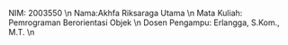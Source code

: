 NIM: 2003550 \n
Nama:Akhfa Riksaraga Utama \n
Mata Kuliah: Pemrograman Berorientasi Objek \n
Dosen Pengampu: Erlangga, S.Kom., M.T. \n

